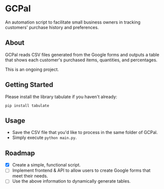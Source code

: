 # GCPal
An automation script to facilitate small business owners in tracking customers' purchase history and preferences.

## About
GCPal reads CSV files generated from the Google forms and outputs a table that shows each customer's purchased items, quantities, and percentages.

This is an ongoing project.


## Getting Started
Please install the library tabulate if you haven't already:

```
pip install tabulate
```

## Usage
* Save the CSV file that you'd like to process in the same folder of GCPal.
* Simply execute `python main.py`.

## Roadmap
- [x] Create a simple, functional script.
- [ ] Implement frontend & API to allow users to create Google forms that meet their needs.   
- [ ] Use the above information to dynamically generate tables.
